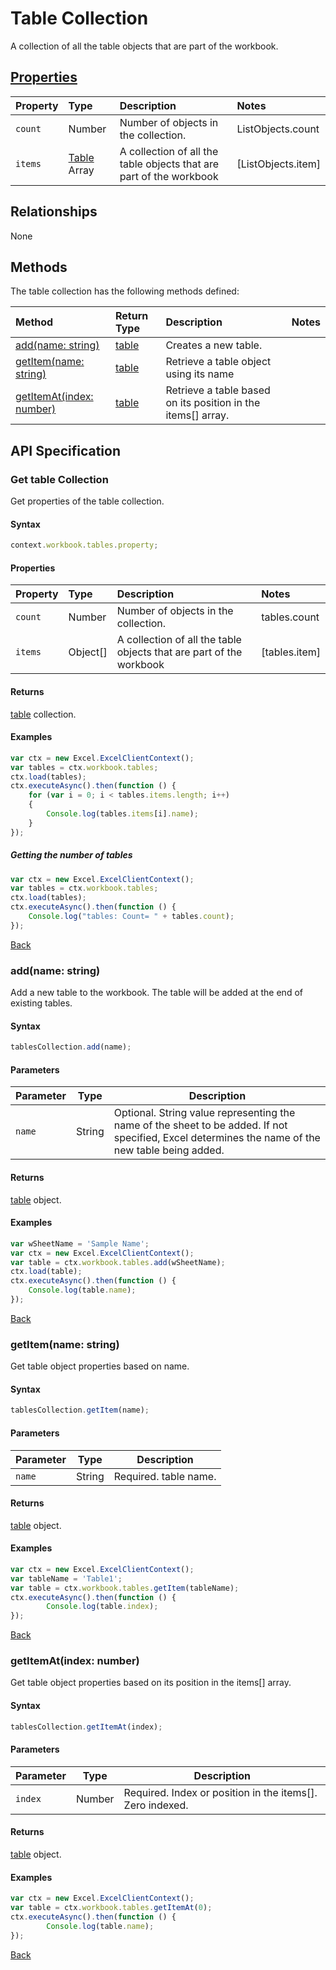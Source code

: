 # Table Collection

A collection of all the table objects that are part of the workbook. 

## [Properties](#get-table-collection)

| Property         | Type    |Description|Notes |
|:-----------------|:--------|:----------|:-----|
|`count`| Number   | Number of objects in the collection.|ListObjects.count|
|`items`| [Table](table.md) Array | A collection of all the table objects that are part of the workbook|[ListObjects.item] |

## Relationships

None

## Methods

The table collection has the following methods defined:

| Method     | Return Type    |Description|Notes  |
|:-----------------|:--------|:----------|:------|
|[add(name: string)](#addname-string)| [table](table.md)              |Creates a new table. ||
|[getItem(name: string)](#getitemname-string)| [table](table.md)      |Retrieve a table object using its name||
|[getItemAt(index: number)](#getitematindex-number)| [table](table.md)     |Retrieve a table based on its position in the items[] array.||


## API Specification 

### Get table Collection

Get properties of the table collection. 

#### Syntax
```js
context.workbook.tables.property;
```

#### Properties

| Property         | Type    |Description|Notes |
|:-----------------|:--------|:----------|:-----|
|`count`| Number   | Number of objects in the collection.|tables.count|
|`items`| Object[] | A collection of all the table objects that are part of the workbook|[tables.item] |


#### Returns

[table](table.md) collection. 

#### Examples

```js
var ctx = new Excel.ExcelClientContext();
var tables = ctx.workbook.tables;
ctx.load(tables);
ctx.executeAsync().then(function () {
	for (var i = 0; i < tables.items.length; i++)
	{
		Console.log(tables.items[i].name);
	}
});
```

##### Getting the number of tables

```js
var ctx = new Excel.ExcelClientContext();
var tables = ctx.workbook.tables;
ctx.load(tables);
ctx.executeAsync().then(function () {
	Console.log("tables: Count= " + tables.count);
});

```
[Back](#properties)

### add(name: string)

Add a new table to the workbook. The table will be added at the end of existing tables.

#### Syntax
```js
tablesCollection.add(name);
```

#### Parameters

Parameter       | Type   | Description
--------------- | ------ | ------------
`name`  | String| Optional. String value representing the name of the sheet to be added. If not specified, Excel determines the name of the new table being added. 

#### Returns
[table](table.md) object.

#### Examples

```js
var wSheetName = 'Sample Name';
var ctx = new Excel.ExcelClientContext();
var table = ctx.workbook.tables.add(wSheetName);
ctx.load(table);
ctx.executeAsync().then(function () {
	Console.log(table.name);
});
```
[Back](#methods)

### getItem(name: string)

Get table object properties based on name.

#### Syntax
```js
tablesCollection.getItem(name);
```

#### Parameters

Parameter       | Type  | Description
--------------- | ------ | ------------
 `name`| String | Required. table name. 

#### Returns

[table](table.md) object.

#### Examples
```js
var ctx = new Excel.ExcelClientContext();
var tableName = 'Table1';
var table = ctx.workbook.tables.getItem(tableName);
ctx.executeAsync().then(function () {
		Console.log(table.index);
});
```
[Back](#methods)


### getItemAt(index: number)

Get table object properties based on its position in the items[] array. 

#### Syntax
```js
tablesCollection.getItemAt(index);
```

#### Parameters

Parameter       | Type  | Description
--------------- | ------ | ------------
 `index`| Number | Required. Index or position in the items[]. Zero indexed.

#### Returns

[table](table.md) object.

#### Examples
```js
var ctx = new Excel.ExcelClientContext();
var table = ctx.workbook.tables.getItemAt(0);
ctx.executeAsync().then(function () {
		Console.log(table.name);
});
```
[Back](#methods)
